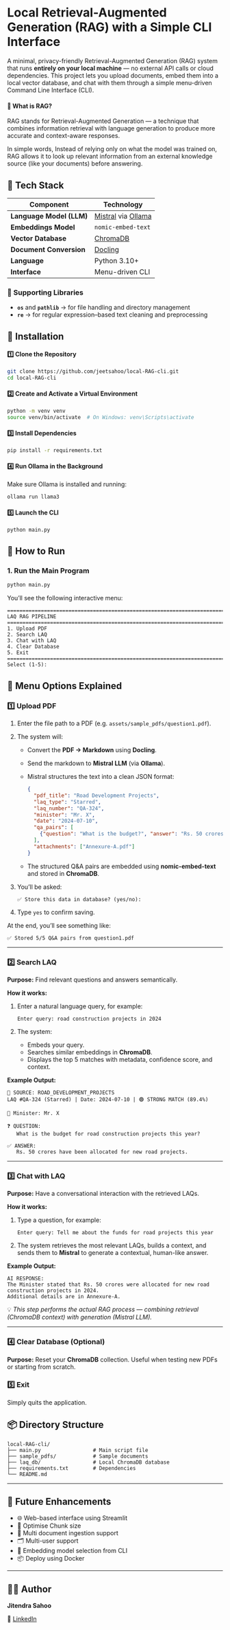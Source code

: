 
# Local Retrieval-Augmented Generation (RAG) with a Simple CLI Interface

A minimal, privacy-friendly Retrieval-Augmented Generation (RAG) system that runs **entirely on your local machine** — no external API calls or cloud dependencies.
This project lets you upload documents, embed them into a local vector database, and chat with them through a simple menu-driven Command Line Interface (CLI).


#### 🤖 What is RAG?

RAG stands for Retrieval-Augmented Generation — a technique that combines information retrieval with language generation to produce more accurate and context-aware responses.


In simple words, 
Instead of relying only on what the model was trained on, RAG allows it to look up relevant information from an external knowledge source (like your documents) before answering.


## 🧰 Tech Stack

| Component | Technology |
|------------|-------------|
| **Language Model (LLM)** | [Mistral](https://mistral.ai) via [Ollama](https://ollama.ai) |
| **Embeddings Model** | `nomic-embed-text` |
| **Vector Database** | [ChromaDB](https://www.trychroma.com) |
| **Document Conversion** | [Docling](https://pypi.org/project/docling/) |
| **Language** | Python 3.10+ |
| **Interface** | Menu-driven CLI |

### 🧩 Supporting Libraries

- **`os`** and **`pathlib`** → for file handling and directory management  
- **`re`** → for regular expression–based text cleaning and preprocessing  





## 🧾 Installation

#### 1️⃣ Clone the Repository

```bash
git clone https://github.com/jeetsahoo/local-RAG-cli.git
cd local-RAG-cli
```

#### 2️⃣ Create and Activate a Virtual Environment

```bash
python -m venv venv
source venv/bin/activate  # On Windows: venv\Scripts\activate
```

#### 3️⃣ Install Dependencies

```bash
pip install -r requirements.txt
```

#### 4️⃣ Run Ollama in the Background

Make sure Ollama is installed and running:

```bash
ollama run llama3
```

#### 5️⃣ Launch the CLI

```bash
python main.py
```




## 🚀 How to Run

### 1. Run the Main Program

```bash
python main.py
```

You’ll see the following interactive menu:

```
====================================================================================================
LAQ RAG PIPELINE
====================================================================================================
1. Upload PDF
2. Search LAQ
3. Chat with LAQ
4. Clear Database
5. Exit
====================================================================================================
Select (1-5):
```


## 🧭 Menu Options Explained

### **1️⃣ Upload PDF**

1. Enter the file path to a PDF (e.g. `assets/sample_pdfs/question1.pdf`).
2. The system will:

   * Convert the **PDF → Markdown** using **Docling**.
   * Send the markdown to **Mistral LLM** (via **Ollama**).
   * Mistral structures the text into a clean JSON format:

     ```json
     {
       "pdf_title": "Road Development Projects",
       "laq_type": "Starred",
       "laq_number": "QA-324",
       "minister": "Mr. X",
       "date": "2024-07-10",
       "qa_pairs": [
         {"question": "What is the budget?", "answer": "Rs. 50 crores allocated."}
       ],
       "attachments": ["Annexure-A.pdf"]
     }
     ```
   * The structured Q&A pairs are embedded using **nomic-embed-text** and stored in **ChromaDB**.
3. You’ll be asked:

   ```
   ✅ Store this data in database? (yes/no):
   ```
4. Type `yes` to confirm saving.

At the end, you’ll see something like:

```
✅ Stored 5/5 Q&A pairs from question1.pdf
```

---

### **2️⃣ Search LAQ**

**Purpose:** Find relevant questions and answers semantically.

**How it works:**

1. Enter a natural language query, for example:

   ```
   Enter query: road construction projects in 2024
   ```
2. The system:

   * Embeds your query.
   * Searches similar embeddings in **ChromaDB**.
   * Displays the top 5 matches with metadata, confidence score, and context.

**Example Output:**

```
📍 SOURCE: ROAD_DEVELOPMENT_PROJECTS
LAQ #QA-324 (Starred) | Date: 2024-07-10 | 🟢 STRONG MATCH (89.4%)

👤 Minister: Mr. X

❓ QUESTION:
   What is the budget for road construction projects this year?

✅ ANSWER:
   Rs. 50 crores have been allocated for new road projects.
```

---

### **3️⃣ Chat with LAQ**

**Purpose:** Have a conversational interaction with the retrieved LAQs.

**How it works:**

1. Type a question, for example:

   ```
   Enter query: Tell me about the funds for road projects this year
   ```
2. The system retrieves the most relevant LAQs, builds a context, and sends them to **Mistral** to generate a contextual, human-like answer.

**Example Output:**

```
AI RESPONSE:
The Minister stated that Rs. 50 crores were allocated for new road construction projects in 2024.
Additional details are in Annexure-A.
```

💡 *This step performs the actual RAG process — combining retrieval (ChromaDB context) with generation (Mistral LLM).*

---

### **4️⃣ Clear Database (Optional)**

**Purpose:** Reset your **ChromaDB** collection.
Useful when testing new PDFs or starting from scratch.




### **5️⃣ Exit**

Simply quits the application.





## 📦 Directory Structure

```
local-RAG-cli/
├── main.py                 # Main script file
├── sample_pdfs/            # Sample documents
├── laq_db/                 # Local ChromaDB database
├── requirements.txt        # Dependencies
└── README.md              
```

---

## 💬 Future Enhancements

* 🌐 Web-based interface using Streamlit
* 🧾 Optimise Chunk size
* 🔄 Multi document ingestion support
* 🗂️ Multi-user support
* 🧠 Embedding model selection from CLI
* 📦 Deploy using Docker


---

## 🧑‍💻 Author

**Jitendra Sahoo**

🔗 [LinkedIn](http://www.linkedin.com/in/jitendra-sahoo-31a187265)


